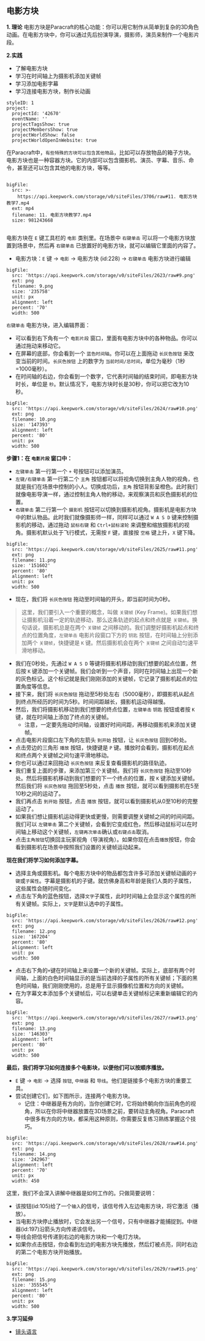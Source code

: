  
## 电影方块

**1. 理论**
电影方块是Paracraft的核心功能：你可以用它制作从简单到复杂的3D角色动画。在电影方块中，你可以通过先后扮演导演，摄影师，演员来制作一个电影片段。 

**2.实践**
- 了解电影方块
- 学习在时间轴上为摄影机添加关键帧
- 学习添加电影字幕
- 学习连接电影方块，制作长动画

```@Project
styleID: 1
project:
  projectId: '42670'
  eventName: ''
  projectTagsShow: true
  projectMembersShow: true
  projectWorldShow: false
  projectWorldOpenInWebsite: true

```

在Paracraft中，`有些特殊的方块可以包含其他物品`，比如可以存放物品的箱子方块。电影方块也是一种容器方块。它的内部可以包含摄影机、演员、字幕、音乐、命令，甚至还可以包含其他的电影方块，等等。
 
```@BigFile

bigFile:
  src: >-
    https://api.keepwork.com/storage/v0/siteFiles/3706/raw#11. 电影方块教学7.mp4
  ext: mp4
  filename: 11. 电影方块教学7.mp4
  size: 981243668
          
```

电影方块在 `E` 键工具栏的 `电影` 类别里。在场景中 `右键单击` 可以将一个电影方块放置到场景中，然后再 `右键单击` 已放置好的电影方块，就可以编辑它里面的内容了。
- 电影方块：`E` 键 -> `电影` -> 电影方块 (id:228) -> `右键单击` 电影方块进行编辑

```@BigFile
bigFile:
  src: 'https://api.keepwork.com/storage/v0/siteFiles/2623/raw#9.png'
  ext: png
  filename: 9.png
  size: '235758'
  unit: px
  alignment: left
  percent: '70'
  width: 500

```

`右键单击` 电影方块，进入编辑界面：
- 可以看到右下角有一个 `电影片段` 窗口，里面有电影方块中的各种物品。你可以通过拖动来移动它。
- 在屏幕的底部，你会看到一个 `蓝色时间轴`。你可以在上面拖动 `长灰色按钮` 来改变当前的时间。`长灰色按钮` 上的数字为 `当前时间/总时间`，单位为毫秒（1秒=1000毫秒）。
- 在时间轴的右边，你会看到一个数字，它代表时间轴的结束时间，即电影方块时长，单位是 `秒`。默认情况下，电影方块时长是30秒，你可以把它改为10秒。
 
```@BigFile
bigFile:
  src: 'https://api.keepwork.com/storage/v0/siteFiles/2624/raw#10.png'
  ext: png
  filename: 10.png
  size: '147393'
  alignment: left
  percent: '80'
  unit: px
  width: 500

```


**步骤1：在 `电影片段` 窗口中：**
- `左键单击` 第一行第一个 ` + ` 号按钮可以添加演员。
- `左键/右键单击` 第一行第二个 `主角` 按钮都可以将视角切换到主角人物的视角，也就是我们在场景中控制的小人。切换成功后，`主角` 按钮背影呈橙色。此时我们就像电影导演一样，通过控制主角人物的移动，来观察演员和灰色摄影机的位置。
- `右键单击` 第二行第一个 `摄影机` 按钮可以切换到摄影机视角。摄影机是电影方块中的默认物品。此时我们就像摄影师一样，同样可以通过 `W A S D` 键来控制摄影机的移动，通过拖动 `鼠标右键` 和 `Ctrl+鼠标滚轮` 来调整和缩放摄影机的视角。摄影机默认处于飞行模式，无需按 `F` 键，直接按 `空格` 键上升，`X` 键下降。


 
```@BigFile
bigFile:
  src: 'https://api.keepwork.com/storage/v0/siteFiles/2625/raw#11.png'
  ext: png
  filename: 11.png
  size: '151602'
  percent: '80'
  alignment: left
  unit: px
  width: 500

```

- 现在，我们将 `长灰色按钮` 拖动至时间轴的开头，即当前时间为0秒。

> 这里，我们要引入一个重要的概念，叫做 `关键帧` (Key Frame)。如果我们想让摄影机沿着一定的轨迹移动，那么这条轨迹的起点和终点就是 `关键帧`。换句话说，摄影机总是在两个 `关键帧` 之间移动的。我们调整好摄影机起点和终点的位置角度，`左键单击` 电影片段窗口下方的 `钥匙` 按钮，在时间轴上分别添加两个 `关键帧`，快捷键是 `K` 键。然后摄影机会在两个 `关键帧` 之间自动匀速平滑地移动。

- 我们在0秒处，先通过 `W A S D` 等键将摄影机移动到我们想要的起点位置，然后按 `K` 键添加一个关键帧。我们会听到一个声音，同时在时间轴上出现一个新的灰色标记。这个标记就是我们刚刚添加的关键帧，它记录了摄影机起点的位置角度等信息。
- 接下来，我们将 `长灰色按钮` 拖动至5秒处左右（5000毫秒），即摄影机从起点到终点所经历的时间为5秒。时间间距越长，摄影机运动得越慢。
- 然后，我们将摄影机移动到我们想要的终点位置，`左键单击` `钥匙` 按钮或者按 `K` 键，就在时间轴上添加了终点的关键帧。
   - 注意，一定要先拖动时间轴，设置好时间间距，再移动摄影机来添加关键帧。
- 点击电影片段窗口左下角的左箭头 `到开始` 按钮，让 `长灰色按钮` 回到0秒处。
- 点击旁边的三角形 `播放` 按钮，快捷键是 `P` 键。播放时会看到，摄影机在起点和终点两个关键帧之间匀速平滑地移动。
- 你也可以通过来回拖动 `长灰色按钮` 来反复查看摄影机的路径轨迹。
- 我们重复上面的步骤，来添加第三个关键帧。我们将 `长灰色按钮` 拖动至10秒处。然后将摄影机移动到我们想要的下一个终点的位置，按 `K` 键添加关键帧。然后我们将 `长灰色按钮` 拖回至5秒处，点击 `播放` 按钮，就可以看到摄影机在5至10秒之间的运动了。
- 我们再点击 `到开始` 按钮，点击 `播放` 按钮，就可以看到摄影机从0至10秒的完整运动了。
- 如果我们想让摄影机运动得更快或更慢，则需要调整关键帧之间的时间间距。我们可以 `左键单击` 第二个关键帧，会看到它变成红色，然后移动鼠标可以在时间轴上移动这个关键帧，`左键再次单击`确认或`右键点击`取消。
- 点击`主角按钮`切换回主玩家视角（导演视角）。如果你现在点击`播放`按钮，你会看到摄影机在场景中按照我们设置的关键帧运动起来。

**现在我们将学习如何添加字幕。**
- 选择主角或摄影机。每个电影方块中的物品都包含许多可添加关键帧动画的`子键`或`子属性`。字幕是摄影机的子键。就仿佛身高和年龄是我们人类的子属性，这些属性会随时间变化。
- 点击左下角的蓝色按钮，选择`文字`子属性，此时时间轴上会显示这个属性的所有关键帧。实际上，`文字`是默认选中的子属性。
 
```@BigFile
bigFile:
  src: 'https://api.keepwork.com/storage/v0/siteFiles/2626/raw#12.png'
  ext: png
  filename: 12.png
  size: '167204'
  percent: '80'
  alignment: left
  unit: px
  width: 500

```

- 点击右下角的`+`键在时间轴上来设置一个新的关键帧。实际上，底部有两个时间轴，上面的白色时间轴显示的是当前选择的子属性的所有关键帧；下面的黑色时间轴，我们刚刚使用的，总是用于显示摄像机位置和方向的关键帧。
- 在为字幕文本添加多个关键帧后，可以右键单击关键帧标记来重新编辑它的内容。

 
```@BigFile
bigFile:
  src: 'https://api.keepwork.com/storage/v0/siteFiles/2627/raw#13.png'
  ext: png
  filename: 13.png
  size: '146303'
  alignment: left
  percent: '80'
  unit: px
  width: 500

```


**最后，我们将学习如何连接多个电影块，以便他们可以按顺序播放。**
- `E` 键 -> `电影` -> 选择 `按钮`, `中继器` 和 `导线`。他们是链接多个电影方块的重要工具。
- 尝试创建它们，如下图所示，连接两个电影方块。
  - 记住：中继器是有方向的，当你创建它时，它将始终朝向你当前角色的视角，所以在你将中继器放置在3D场景之前，要转动主角视角。Paracraft中很多有方向的方块，都采用这种原则，你需要反复练习熟练掌握这个技巧。

```@BigFile
bigFile:
  src: 'https://api.keepwork.com/storage/v0/siteFiles/2628/raw#14.png'
  ext: png
  filename: 14.png
  size: '242967'
  alignment: left
  percent: '70'
  unit: px
  width: 450

```

这里，我们不会深入讲解中继器是如何工作的。只做简要说明：
- 该按钮(id:105)给了一个`输入`的信号，该信号传入左边电影方块，将它激活（播放）。
- 当电影方块停止播放时，它会发出另一个信号，只有中继器才能捕捉到。中继器(id:197)沿箭头方向传递该信号。
- 导线会把信号传递到右边的电影方块和一个电灯方块。
- 如果你点击按钮，你会看到左边的电影方块先播放，然后灯被点亮，同时右边的第二个电影方块开始播放。

```@BigFile
bigFile:
  src: 'https://api.keepwork.com/storage/v0/siteFiles/2629/raw#15.png'
  ext: png
  filename: 15.png
  size: '355545'
  alignment: left
  percent: '80'
  unit: px
  width: 500

```


**3.学习延伸**
- [镜头语言](https://keepwork.com/official/docs/CameraLanguage)
